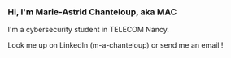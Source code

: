 ### Hi, I'm Marie-Astrid Chanteloup, aka MAC

I'm a cybersecurity student in TELECOM Nancy.

Look me up on LinkedIn (m-a-chanteloup) or send me an email !

<!--
**PinkAstrid/PinkAstrid** is a ✨ _special_ ✨ repository because its `README.md` (this file) appears on your GitHub profile.

Here are some ideas to get you started:

- 🔭 I’m currently working on ...
- 🌱 I’m currently learning ...
- 👯 I’m looking to collaborate on ...
- 🤔 I’m looking for help with ...
- 💬 Ask me about ...
- 📫 How to reach me: ...
- 😄 Pronouns: ...
- ⚡ Fun fact: ...
-->
